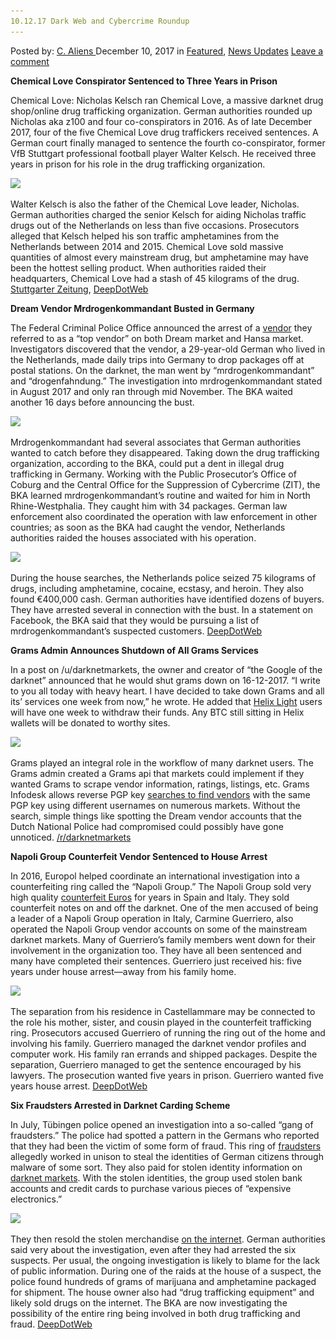```yaml
---
10.12.17 Dark Web and Cybercrime Roundup
---
```

<article class="post-listing post-23845 post type-post status-publish format-standard has-post-thumbnail hentry  tag-6152 tag-cybercrime tag-dark tag-roundup tag-web">
    <div class="post-inner">
        <span>Posted by: <a href="https://www.deepdotweb.com/author/caliens/" title="">C. Aliens </a></span>
    <span>December 10, 2017</span>
    <span>in <a href="https://www.deepdotweb.com/category/deepdot-news/" rel="category tag">Featured</a>, <a href="https://www.deepdotweb.com/category/news-updates/" rel="category tag">News Updates</a></span>
    <span><a href="https://www.deepdotweb.com/2017/12/10/10-12-17-dark-web-cybercrime-roundup/#respond">Leave a comment</a></span>
    </p>
    <div class="clear"></div>
    <div class="entry">
    <p><strong>Chemical Love Conspirator Sentenced to Three Years in Prison</strong></p>
    <p>Chemical Love: Nicholas Kelsch ran Chemical Love, a massive darknet drug shop/online drug trafficking organization. German authorities rounded up Nicholas aka z100 and four co-conspirators in 2016. As of late December 2017, four of the five Chemical Love drug traffickers received sentences. A German court finally managed to sentence the fourth co-conspirator, former VfB Stuttgart professional football player Walter Kelsch. He received three years in prison for his role in the drug trafficking organization.</p>
    <p><img class="wp-image-23847" src="/imgs/2017/12/word-image-16.jpeg" srcset="/imgs/2017/12/word-image-16.jpeg 850w, /imgs/2017/12/word-image-16-300x169.jpeg 300w" sizes="(max-width: 850px) 100vw, 850px" /></p>
    <p>Walter Kelsch is also the father of the Chemical Love leader, Nicholas. German authorities charged the senior Kelsch for aiding Nicholas traffic drugs out of the Netherlands on less than five occasions. Prosecutors alleged that Kelsch helped his son traffic amphetamines from the Netherlands between 2014 and 2015. Chemical Love sold massive quantities of almost every mainstream drug, but amphetamine may have been the hottest selling product. When authorities raided their headquarters, Chemical Love had a stash of 45 kilograms of the drug. <a href="https://www.stuttgarter-zeitung.de/inhalt.beihilfe-zum-drogenhandel-ex-vfb-profi-walter-kelsch-muss-ins-gefaengnis.8df04c3b-fce8-4e31-85d9-be0f1045f594.html">Stuttgarter Zeitung</a>, <a href="https://www.deepdotweb.com/2017/12/08/chemical-love-kingpins-dad-fights-acquittal/">DeepDotWeb</a></p>
    <p><strong>Dream Vendor Mrdrogenkommandant Busted in Germany</strong></p>
    <p>The Federal Criminal Police Office announced the arrest of a <a href="https://www.deepdotweb.com/tag/vendor/">vendor</a> they referred to as a “top vendor” on both Dream market and Hansa market. Investigators discovered that the vendor, a 29-year-old German who lived in the Netherlands, made daily trips into Germany to drop packages off at postal stations. On the darknet, the man went by “mrdrogenkommandant” and “drogenfahndung.” The investigation into mrdrogenkommandant stated in August 2017 and only ran through mid November. The BKA waited another 16 days before announcing the bust.</p>
    <p><img class="wp-image-23848" src="/imgs/2017/12/word-image-9.png" srcset="/imgs/2017/12/word-image-9.png 857w, /imgs/2017/12/word-image-9-300x173.png 300w" sizes="(max-width: 857px) 100vw, 857px" /></p>
    <p>Mrdrogenkommandant had several associates that German authorities wanted to catch before they disappeared. Taking down the drug trafficking organization, according to the BKA, could put a dent in illegal drug trafficking in Germany. Working with the Public Prosecutor’s Office of Coburg and the Central Office for the Suppression of Cybercrime (ZIT), the BKA learned mrdrogenkommandant’s routine and waited for him in North Rhine-Westphalia. They caught him with 34 packages. German law enforcement also coordinated the operation with law enforcement in other countries; as soon as the BKA had caught the vendor, Netherlands authorities raided the houses associated with his operation.</p>
    <p><img class="wp-image-23849" src="/imgs/2017/12/word-image-17.jpeg" srcset="/imgs/2017/12/word-image-17.jpeg 630w, /imgs/2017/12/word-image-17-300x193.jpeg 300w" sizes="(max-width: 630px) 100vw, 630px" /></p>
    <p>During the house searches, the Netherlands police seized 75 kilograms of drugs, including amphetamine, cocaine, ecstasy, and heroin. They also found €400,000 cash. German authorities have identified dozens of buyers. They have arrested several in connection with the bust. In a statement on Facebook, the BKA said that they would be pursuing a list of mrdrogenkommandant’s suspected customers. <a href="https://www.deepdotweb.com/2017/12/09/major-dream-vendor-busted-germany/">DeepDotWeb</a></p>
    <p><strong>Grams Admin Announces Shutdown of All Grams Services </strong></p>
    <p>In a post on /u/darknetmarkets, the owner and creator of “the Google of the darknet” announced that he would shut grams down on 16-12-2017. “I write to you all today with heavy heart. I have decided to take down Grams and all its&#8217; services one week from now,” he wrote. He added that <a href="http://www.deepdotweb.com/2014/06/22/introducing-gramx-helix-bitcoins-cleaner/">Helix Light</a> users will have one week to withdraw their funds. Any BTC still sitting in Helix wallets will be donated to worthy sites.</p>
    <p><img class="wp-image-23850 aligncenter" src="/imgs/2017/12/word-image-10.png" srcset="/imgs/2017/12/word-image-10.png 800w, /imgs/2017/12/word-image-10-300x188.png 300w" sizes="(max-width: 800px) 100vw, 800px" /></p>
    <p>Grams played an integral role in the workflow of many darknet users. The Grams admin created a Grams api that markets could implement if they wanted Grams to scrape vendor information, ratings, listings, etc. Grams Infodesk allows reverse PGP key <a href="http://www.deepdotweb.com/2014/04/08/grams-darknetmarkets-search-engine/">searches to find vendors</a> with the same PGP key using different usernames on numerous markets. Without the search, simple things like spotting the Dream vendor accounts that the Dutch National Police had compromised could possibly have gone unnoticed. <a href="https://www.reddit.com/r/DarkNetMarkets/comments/7il24c/so_long_and_thanks_for_all_the_fish/">/r/darknetmarkets</a></p>
    <p><strong>Napoli Group Counterfeit Vendor Sentenced to House Arrest</strong></p>
    <p>In 2016, Europol helped coordinate an international investigation into a counterfeiting ring called the “Napoli Group.” The Napoli Group sold very high quality <a href="https://www.deepdotweb.com/tag/euros/">counterfeit Euros</a> for years in Spain and Italy. They sold counterfeit notes on and off the darknet. One of the men accused of being a leader of a Napoli Group operation in Italy, Carmine Guerriero, also operated the Napoli Group vendor accounts on some of the mainstream darknet markets. Many of Guerriero’s family members went down for their involvement in the organization too. They have all been sentenced and many have completed their sentences. Guerriero just received his: five years under house arrest—away from his family home.</p>
    <p><img class="wp-image-23852 aligncenter" src="/imgs/2017/12/word-image-18.jpeg" srcset="/imgs/2017/12/word-image-18.jpeg 660w, /imgs/2017/12/word-image-18-300x150.jpeg 300w" sizes="(max-width: 660px) 100vw, 660px" /></p>
    <p>The separation from his residence in Castellammare may be connected to the role his mother, sister, and cousin played in the counterfeit trafficking ring. Prosecutors accused Guerriero of running the ring out of the home and involving his family. Guerriero managed the darknet vendor profiles and computer work. His family ran errands and shipped packages. Despite the separation, Guerriero managed to get the sentence encouraged by his lawyers. The prosecution wanted five years in prison. Guerriero wanted five years house arrest. <a href="https://www.deepdotweb.com/2017/12/08/napoli-group-counterfeit-vendor-sentenced-house-arrest/">DeepDotWeb</a></p>
    <p><strong>Six Fraudsters Arrested in Darknet Carding Scheme</strong></p>
    <p>In July, Tübingen police opened an investigation into a so-called “gang of fraudsters.” The police had spotted a pattern in the Germans who reported that they had been the victim of some form of fraud. This ring of <a href="https://www.deepdotweb.com/tag/fraud/">fraudsters</a> allegedly worked in unison to steal the identities of German citizens through malware of some sort. They also paid for stolen identity information on <a href="https://www.deepdotweb.com/2013/10/28/updated-llist-of-hidden-marketplaces-tor-i2p/">darknet markets</a>. With the stolen identities, the group used stolen bank accounts and credit cards to purchase various pieces of “expensive electronics.”</p>
    <p><img class="wp-image-23853" src="/imgs/2017/12/word-image-19.jpeg" srcset="/imgs/2017/12/word-image-19.jpeg 800w, /imgs/2017/12/word-image-19-300x153.jpeg 300w" sizes="(max-width: 800px) 100vw, 800px" /></p>
    <p>They then resold the stolen merchandise <a href="https://www.deepdotweb.com/tag/cyber/">on the internet</a>. German authorities said very about the investigation, even after they had arrested the six suspects. Per usual, the ongoing investigation is likely to blame for the lack of public information. During one of the raids at the house of a suspect, the police found hundreds of grams of marijuana and amphetamine packaged for shipment. The house owner also had “drug trafficking equipment” and likely sold drugs on the internet. The BKA are now investigating the possibility of the entire ring being involved in both drug trafficking and fraud. <a href="https://www.deepdotweb.com/2017/12/05/six-fraudsters-arrested-darknet-carding-scheme/">DeepDotWeb</a></p>
    </div>
    <span style="display:none"><a href="https://www.deepdotweb.com/tag/101217/" rel="tag">101217</a> <a href="https://www.deepdotweb.com/tag/cybercrime/" rel="tag">cybercrime</a> <a href="https://www.deepdotweb.com/tag/dark/" rel="tag">dark</a> <a href="https://www.deepdotweb.com/tag/roundup/" rel="tag">roundup</a> <a href="https://www.deepdotweb.com/tag/web/" rel="tag">web</a></span> <span style="display:none" class="updated">2017-12-10</span>
    <div style="display:none" class="vcard author" itemprop="author" itemscope itemtype="http://schema.org/Person"><strong class="fn" itemprop="name"><a href="https://www.deepdotweb.com/author/caliens/" title="Posts by C. Aliens" rel="author">C. Aliens</a></strong></div>
    </div>
</article>

